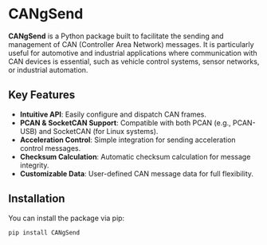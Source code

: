 # CANgSend

**CANgSend** is a Python package built to facilitate the sending and management of CAN (Controller Area Network) messages. It is particularly useful for automotive and industrial applications where communication with CAN devices is essential, such as vehicle control systems, sensor networks, or industrial automation.

## Key Features

- **Intuitive API**: Easily configure and dispatch CAN frames.
- **PCAN & SocketCAN Support**: Compatible with both PCAN (e.g., PCAN-USB) and SocketCAN (for Linux systems).
- **Acceleration Control**: Simple integration for sending acceleration control messages.
- **Checksum Calculation**: Automatic checksum calculation for message integrity.
- **Customizable Data**: User-defined CAN message data for full flexibility.

## Installation

You can install the package via pip:

```bash
pip install CANgSend
